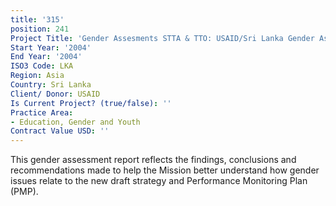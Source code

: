 ```yaml
---
title: '315'
position: 241
Project Title: 'Gender Assesments STTA & TTO: USAID/Sri Lanka Gender Assessment (TDY25)'
Start Year: '2004'
End Year: '2004'
ISO3 Code: LKA
Region: Asia
Country: Sri Lanka
Client/ Donor: USAID
Is Current Project? (true/false): ''
Practice Area:
- Education, Gender and Youth
Contract Value USD: ''
---
```


This gender assessment report reflects the findings, conclusions and recommendations made to help the Mission better understand how gender issues relate to the new draft strategy and Performance Monitoring Plan (PMP).